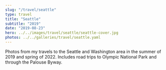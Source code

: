 ```yaml
---
slug: "/travel/seattle"
type: travel
title: "Seattle"
subtitle: "2019"
date: "2019-08-23"
hero: ../../images/travel/seattle/seattle-cover.jpg
photos: ../../galleries/travel/seattle.yaml
---
```


Photos from my travels to the Seattle and Washington area in the summer of 2019 and spring of 2022. Includes road trips to Olympic National Park and through the Palouse Byway.